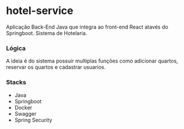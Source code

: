 # hotel-service
Aplicação Back-End Java que integra ao front-end React atavés do Springboot. Sistema de Hotelaria.

### Lógica
A ideia é do sistema possuir multiplas funções como adicionar quartos, reservar os quartos e cadastrar usuarios.

### Stacks
- Java
- Springboot
- Docker
- Swagger
- Spring Security
